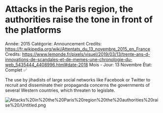 # Attacks in the Paris region, the authorities raise the tone in front of the platforms

Année: 2015
Catégorie: Announcement
Credits: https://fr.wikipedia.org/wiki/Attentats_du_13_novembre_2015_en_France
Credits: https://www.lemonde.fr/pixels/visuel/2019/03/13/trente-ans-d-innovations-de-scandales-et-de-memes-une-chronologie-du-web_5435444_4408996.html#date-2018
Mois - Jour: 13 Novembre
État: Complet ✅

The use by jihadists of large social networks like Facebook or Twitter to recruit and disseminate their propaganda concerns the governments of several Western countries, which threaten to legislate.

![Attacks%20in%20the%20Paris%20region%20the%20authorities%20raise%20/Untitled.png](Attacks%20in%20the%20Paris%20region%20the%20authorities%20raise%20/Untitled.png)